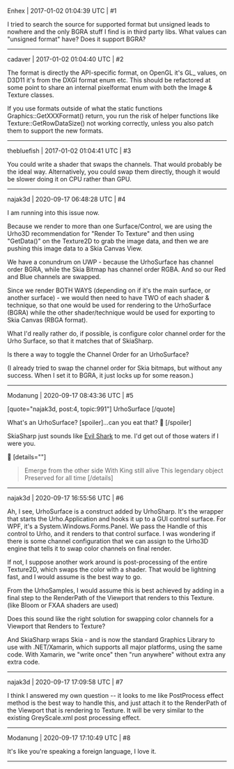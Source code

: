 Enhex | 2017-01-02 01:04:39 UTC | #1

I tried to search the source for supported format but unsigned leads to nowhere and the only BGRA stuff I find is in third party libs.
What values can "unsigned format" have?
Does it support BGRA?

-------------------------

cadaver | 2017-01-02 01:04:40 UTC | #2

The format is directly the API-specific format, on OpenGL it's GL_ values, on D3D11 it's from the DXGI format enum etc. This should be refactored at some point to share an internal pixelformat enum with both the Image & Texture classes.

If you use formats outside of what the static functions Graphics::GetXXXFormat() return, you run the risk of helper functions like Texture::GetRowDataSize() not working correctly, unless you also patch them to support the new formats.

-------------------------

thebluefish | 2017-01-02 01:04:41 UTC | #3

You could write a shader that swaps the channels. That would probably be the ideal way. Alternatively, you could swap them directly, though it would be slower doing it on CPU rather than GPU.

-------------------------

najak3d | 2020-09-17 06:48:28 UTC | #4

I am running into this issue now.

Because we render to more than one Surface/Control, we are using the Urho3D recommendation for "Render To Texture" and then using "GetData()" on the Texture2D to grab the image data, and then we are pushing this image data to a Skia Canvas View.

We have a conundrum on UWP - because the UrhoSurface has channel order BGRA, while the Skia Bitmap has channel order RGBA.    And so our Red and Blue channels are swapped.

Since we render BOTH WAYS (depending on if it's the main surface, or another surface) - we would then need to have TWO of each shader & technique, so that one would be used for rendering to the UrhoSurface (BGRA) while the other shader/technique would be used for exporting to Skia Canvas (RBGA format).

What I'd really rather do, if possible, is configure color channel order for the Urho Surface, so that it matches that of SkiaSharp.

Is there a way to toggle the Channel Order for an UrhoSurface?

(I already tried to swap the channel order for Skia bitmaps, but without any success.   When I set it to BGRA, it just locks up for some reason.)

-------------------------

Modanung | 2020-09-17 08:43:36 UTC | #5

[quote="najak3d, post:4, topic:991"]
UrhoSurface
[/quote]

What's an UrhoSurface? [spoiler]...can you eat that? :diving_mask: [/spoiler]

SkiaSharp just sounds like [Evil Shark](http://www.mikseri.net/artists/urho/evil-shark/362081/) to me. I'd get out of those waters if I were you.

:scroll:
[details=""]
> Emerge from the other side
With King still alive
This legendary object
Preserved for all time
[/details]

-------------------------

najak3d | 2020-09-17 16:55:56 UTC | #6

Ah, I see, UrhoSurface is a construct added by UrhoSharp.   It's the wrapper that starts the Urho.Application and hooks it up to a GUI control surface.  For WPF, it's a System.Windows.Forms.Panel.  We pass the Handle of this control to Urho, and it renders to that control surface.   I was wondering if there is some channel configuration that we can assign to the Urho3D engine that tells it to swap color channels on final render.

If not, I suppose another work around is post-processing of the entire Texture2D, which swaps the color with a shader.  That would be lightning fast, and I would assume is the best way to go.

From the UrhoSamples, I would assume this is best achieved by adding in a final step to the RenderPath of the Viewport that renders to this Texture.   (like Bloom or FXAA shaders are used)

Does this sound like the right solution for swapping color channels for a Viewport that Renders to Texture?

And SkiaSharp wraps Skia - and is now the standard Graphics Library to use with .NET/Xamarin, which supports all major platforms, using the same code.  With Xamarin, we "write once" then "run anywhere" without extra any extra code.

-------------------------

najak3d | 2020-09-17 17:09:58 UTC | #7

I think I answered my own question -- it looks to me like PostProcess effect method is the best way to handle this, and just attach it to the RenderPath of the Viewport that is rendering to Texture.   It will be very similar to the existing GreyScale.xml post processing effect.

-------------------------

Modanung | 2020-09-17 17:10:49 UTC | #8

It's like you're speaking a foreign language, I love it.

-------------------------

